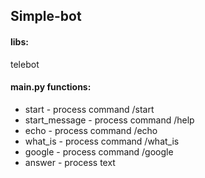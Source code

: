 ## Simple-bot
#### libs:
telebot
#### main.py functions:
+ start - process command /start
+ start_message -  process command /help
+ echo -  process command /echo
+ what_is -  process command /what_is
+ google -  process command /google
+ answer -  process text
